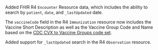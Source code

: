 Added FHIR R4 `Encounter` Resource data, which includes the ability to search by `patient`, `date`, and `_lastUpdated` date.

The `vaccineCode` field in the R4 `Immunization` resource now includes the Vaccine Short Description as well as the Vaccine Group Code and Name based on the [CDC CVX to Vaccine Groups code set](https://www2a.cdc.gov/vaccines/iis/iisstandards/vaccines.asp?rpt=vg).

Added support for `_lastUpdated` search in the R4 `Observation` resource.
